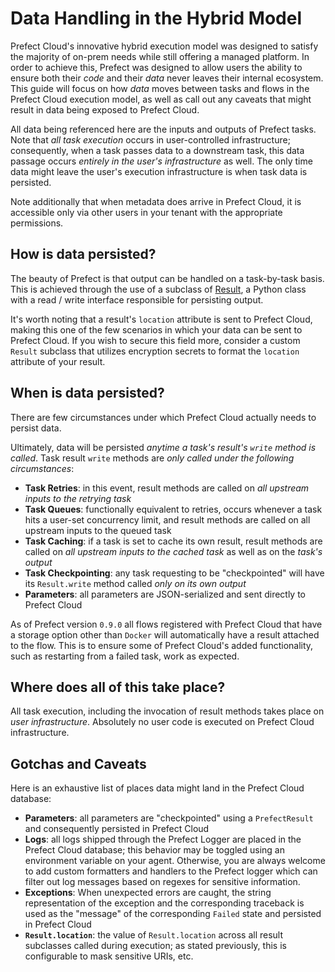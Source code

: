# Data Handling in the Hybrid Model

Prefect Cloud's innovative hybrid execution model was designed to satisfy the majority of on-prem needs while still offering a managed platform. In order to achieve this, Prefect was designed to allow users the ability to ensure both their _code_ and their _data_ never leaves their internal ecosystem. This guide will focus on how _data_ moves between tasks and flows in the Prefect Cloud execution model, as well as call out any caveats that might result in data being exposed to Prefect Cloud.

All data being referenced here are the inputs and outputs of Prefect tasks. Note that _all task execution_ occurs in user-controlled infrastructure; consequently, when a task passes data to a downstream task, this data passage occurs _entirely in the user's infrastructure_ as well. The only time data might leave the user's execution infrastructure is when task data is persisted.

Note additionally that when metadata does arrive in Prefect Cloud, it is accessible only via other users in your tenant with the appropriate permissions.

## How is data persisted?

The beauty of Prefect is that output can be handled on a task-by-task basis. This is achieved through the use of a subclass of [Result](/core/concepts/results.html), a Python class with a read / write interface responsible for persisting output.

It's worth noting that a result's `location` attribute is sent to Prefect Cloud, making this one of the few scenarios in which your data can be sent to Prefect Cloud. If you wish to secure this field more, consider a custom `Result` subclass that utilizes encryption secrets to format the `location` attribute of your result.

## When is data persisted?

There are few circumstances under which Prefect Cloud actually needs to persist data.

Ultimately, data will be persisted _anytime a task's result's `write` method is called_. Task result `write` methods are _only called under the following circumstances_:

- **Task Retries**: in this event, result methods are called on _all upstream inputs to the retrying task_
- **Task Queues**: functionally equivalent to retries, occurs whenever a task hits a user-set concurrency limit, and result methods are called on all upstream inputs to the queued task
- **Task Caching**: if a task is set to cache its own result, result methods are called on _all upstream inputs to the cached task_ as well as on the _task's output_
- **Task Checkpointing**: any task requesting to be "checkpointed" will have its `Result.write` method called _only on its own output_
- **Parameters**: all parameters are JSON-serialized and sent directly to Prefect Cloud

As of Prefect version `0.9.0` all flows registered with Prefect Cloud that have a storage option other than `Docker` will automatically have a result attached to the flow. This is to ensure some of Prefect Cloud's added functionality, such as restarting from a failed task, work as expected.

## Where does all of this take place?

All task execution, including the invocation of result methods takes place on _user infrastructure_. Absolutely no user code is executed on Prefect Cloud infrastructure.

## Gotchas and Caveats

Here is an exhaustive list of places data might land in the Prefect Cloud database:

- **Parameters**: all parameters are "checkpointed" using a `PrefectResult` and consequently persisted in Prefect Cloud
- **Logs**: all logs shipped through the Prefect Logger are placed in the Prefect Cloud database; this behavior may be toggled using an environment variable on your agent. Otherwise, you are always welcome to add custom formatters and handlers to the Prefect logger which can filter out log messages based on regexes for sensitive information.
- **Exceptions**: When unexpected errors are caught, the string representation of the exception and the corresponding traceback is used as the "message" of the corresponding `Failed` state and persisted in Prefect Cloud
- **`Result.location`**: the value of `Result.location` across all result subclasses called during execution; as stated previously, this is configurable to mask sensitive URIs, etc.
